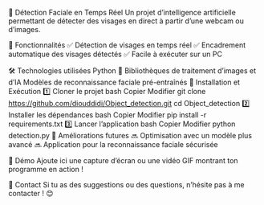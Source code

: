 🚀 Détection Faciale en Temps Réel
Un projet d’intelligence artificielle permettant de détecter des visages en direct à partir d’une webcam ou d’images.

📌 Fonctionnalités
✅ Détection de visages en temps réel
✅ Encadrement automatique des visages détectés
✅ Facile à exécuter sur un PC

🛠 Technologies utilisées
Python 🐍
Bibliothèques de traitement d’images et d’IA
Modèles de reconnaissance faciale pré-entraînés
📂 Installation et Exécution
1️⃣ Cloner le projet
bash
Copier
Modifier
git clone https://github.com/diouddidi/Object_detection.git
cd Object_detection
2️⃣ Installer les dépendances
bash
Copier
Modifier
pip install -r requirements.txt
3️⃣ Lancer l’application
bash
Copier
Modifier
python detection.py
🎯 Améliorations futures
🔜 Optimisation avec un modèle plus avancé
🔜 Application pour la reconnaissance faciale sécurisée

📸 Démo
Ajoute ici une capture d’écran ou une vidéo GIF montrant ton programme en action !

📩 Contact
Si tu as des suggestions ou des questions, n’hésite pas à me contacter ! 😊

